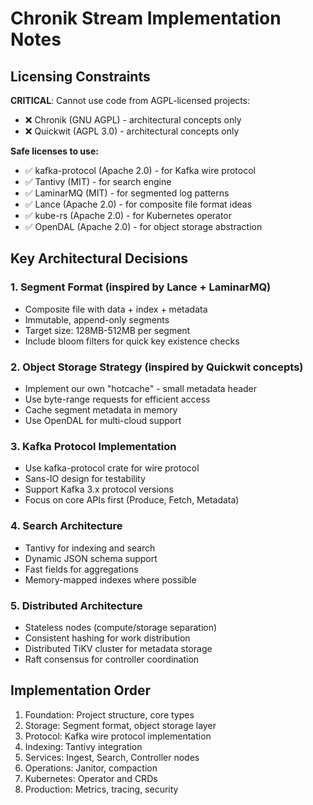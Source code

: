# Chronik Stream Implementation Notes

## Licensing Constraints
**CRITICAL**: Cannot use code from AGPL-licensed projects:
- ❌ Chronik (GNU AGPL) - architectural concepts only
- ❌ Quickwit (AGPL 3.0) - architectural concepts only

**Safe licenses to use:**
- ✅ kafka-protocol (Apache 2.0) - for Kafka wire protocol
- ✅ Tantivy (MIT) - for search engine
- ✅ LaminarMQ (MIT) - for segmented log patterns
- ✅ Lance (Apache 2.0) - for composite file format ideas
- ✅ kube-rs (Apache 2.0) - for Kubernetes operator
- ✅ OpenDAL (Apache 2.0) - for object storage abstraction

## Key Architectural Decisions

### 1. Segment Format (inspired by Lance + LaminarMQ)
- Composite file with data + index + metadata
- Immutable, append-only segments
- Target size: 128MB-512MB per segment
- Include bloom filters for quick key existence checks

### 2. Object Storage Strategy (inspired by Quickwit concepts)
- Implement our own "hotcache" - small metadata header
- Use byte-range requests for efficient access
- Cache segment metadata in memory
- Use OpenDAL for multi-cloud support

### 3. Kafka Protocol Implementation
- Use kafka-protocol crate for wire protocol
- Sans-IO design for testability
- Support Kafka 3.x protocol versions
- Focus on core APIs first (Produce, Fetch, Metadata)

### 4. Search Architecture
- Tantivy for indexing and search
- Dynamic JSON schema support
- Fast fields for aggregations
- Memory-mapped indexes where possible

### 5. Distributed Architecture
- Stateless nodes (compute/storage separation)
- Consistent hashing for work distribution
- Distributed TiKV cluster for metadata storage
- Raft consensus for controller coordination

## Implementation Order
1. Foundation: Project structure, core types
2. Storage: Segment format, object storage layer
3. Protocol: Kafka wire protocol implementation
4. Indexing: Tantivy integration
5. Services: Ingest, Search, Controller nodes
6. Operations: Janitor, compaction
7. Kubernetes: Operator and CRDs
8. Production: Metrics, tracing, security
